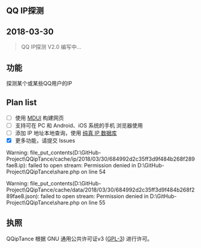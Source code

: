 ## QQ IP探测

## 2018-03-30
> QQ IP探测 V2.0 编写中...

## 功能
探测某个或某些QQ用户的IP

## Plan list
- [ ] 使用 [MDUI](https://github.com/zdhxiong/mdui) 构建网页
- [ ] 支持可在 PC 和 Android、iOS 系统的手机 浏览器使用
- [ ] 添加 IP 地址本地查询，使用 [纯真 IP 数据库](http://www.cz88.net)
- [x] 更多功能，请提交 Issues

Warning: file_put_contents(D:\GitHub-Project\QQipTance/cache/ip/2018/03/30/684992d2c35ff3d9f484b268f289fae8.ip): failed to open stream: Permission denied in D:\GitHub-Project\QQipTance\share.php on line 54

Warning: file_put_contents(D:\GitHub-Project\QQipTance/cache/data/2018/03/30/684992d2c35ff3d9f484b268f289fae8.json): failed to open stream: Permission denied in D:\GitHub-Project\QQipTance\share.php on line 55

## 执照
QQipTance 根据 GNU 通用公共许可证v3 ([GPL-3](http://www.gnu.org/copyleft/gpl.html)) 进行许可。
